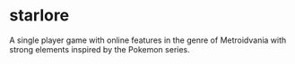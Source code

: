# starlore

A single player game with online features in the genre of Metroidvania with strong elements inspired by the Pokemon series. 
